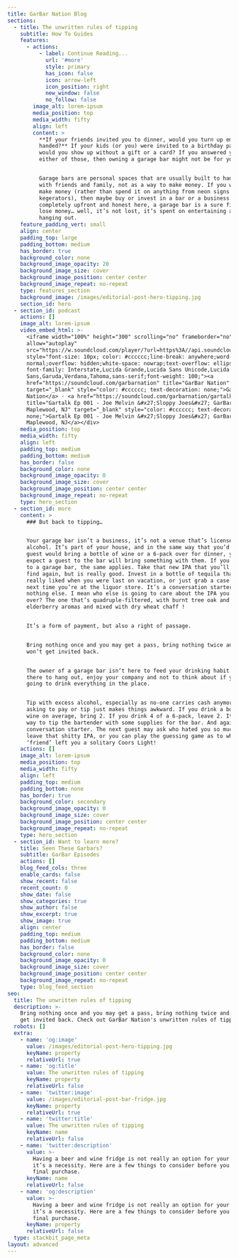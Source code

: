 ```yaml
---
title: GarBar Nation Blog
sections:
  - title: The unwritten rules of tipping
    subtitle: How To Guides
    features:
      - actions:
          - label: Continue Reading...
            url: '#more'
            style: primary
            has_icon: false
            icon: arrow-left
            icon_position: right
            new_window: false
            no_follow: false
        image_alt: lorem-ipsum
        media_position: top
        media_width: fifty
        align: left
        content: >
          **If your friends invited you to dinner, would you turn up empty
          handed?** If your kids (or you) were invited to a birthday party,
          would you show up without a gift or a card? If you answered yes to
          either of those, then owning a garage bar might not be for you!


          Garage bars are personal spaces that are usually built to hang out
          with friends and family, not as a way to make money. If you want to
          make money (rather than spend it on anything from neon signs to
          kegerators), then maybe buy or invest in a bar or a business. To be
          completely upfront and honest here, a garage bar is a sure fire way to
          lose money… well, it’s not lost, it’s spent on entertaining and
          hanging out.
    feature_padding_vert: small
    align: center
    padding_top: large
    padding_bottom: medium
    has_border: true
    background_color: none
    background_image_opacity: 20
    background_image_size: cover
    background_image_position: center center
    background_image_repeat: no-repeat
    type: features_section
    background_image: /images/editorial-post-hero-tipping.jpg
    section_id: hero
  - section_id: podcast
    actions: []
    image_alt: lorem-ipsum
    video_embed_html: >-
      <iframe width="100%" height="300" scrolling="no" frameborder="no"
      allow="autoplay"
      src="https://w.soundcloud.com/player/?url=https%3A//api.soundcloud.com/tracks/1112227564&color=%23ff5500&auto_play=false&hide_related=false&show_comments=true&show_user=true&show_reposts=false&show_teaser=true&visual=true"></iframe><div
      style="font-size: 10px; color: #cccccc;line-break: anywhere;word-break:
      normal;overflow: hidden;white-space: nowrap;text-overflow: ellipsis;
      font-family: Interstate,Lucida Grande,Lucida Sans Unicode,Lucida
      Sans,Garuda,Verdana,Tahoma,sans-serif;font-weight: 100;"><a
      href="https://soundcloud.com/garbarnation" title="GarBar Nation"
      target="_blank" style="color: #cccccc; text-decoration: none;">GarBar
      Nation</a> · <a href="https://soundcloud.com/garbarnation/gartalk-ep-001"
      title="Gartalk Ep 001 - Joe Melvin &#x27;Sloppy Joes&#x27; GarBar in
      Maplewood, NJ" target="_blank" style="color: #cccccc; text-decoration:
      none;">Gartalk Ep 001 - Joe Melvin &#x27;Sloppy Joes&#x27; GarBar in
      Maplewood, NJ</a></div>
    media_position: top
    media_width: fifty
    align: left
    padding_top: medium
    padding_bottom: medium
    has_border: false
    background_color: none
    background_image_opacity: 0
    background_image_size: cover
    background_image_position: center center
    background_image_repeat: no-repeat
    type: hero_section
  - section_id: more
    content: >
      ### But back to tipping…


      Your garage bar isn’t a business, it’s not a venue that’s licensed to sell
      alcohol. It’s part of your house, and in the same way that you’d hope a
      guest would bring a bottle of wine or a 6-pack over for dinner, you should
      expect a guest to the bar will bring something with them. If you’re going
      to a garage bar, the same applies. Take that new IPA that you’ll never
      find again, but is really good. Invest in a bottle of tequila that you
      really liked when you were last on vacation, or just grab a case of beer
      next time you’re at the liquor store. It’s a conversation starter if
      nothing else. I mean who else is going to care about the IPA you bought
      over? The one that’s quadruple-filtered, with burnt tree oak and
      elderberry aromas and mixed with dry wheat chaff !


      It’s a form of payment, but also a right of passage.


      Bring nothing once and you may get a pass, bring nothing twice and you
      won’t get invited back.


      The owner of a garage bar isn’t here to feed your drinking habit. They are
      there to hang out, enjoy your company and not to think about if you’re
      going to drink everything in the place. 


      Tip with excess alcohol, especially as no-one carries cash anymore, and
      asking to pay or tip just makes things awkward. If you drink a bottle of
      wine on average, bring 2. If you drink 4 of a 6-pack, leave 2. It’s also a
      way to tip the bartender with some supplies for the bar. And again, it’s a
      conversation starter. The next guest may ask who hated you so much to
      leave that shitty IPA, or you can play the guessing game as to which
      ‘friend’ left you a solitary Coors Light!
    actions: []
    image_alt: lorem-ipsum
    media_position: top
    media_width: fifty
    align: left
    padding_top: medium
    padding_bottom: none
    has_border: true
    background_color: secondary
    background_image_opacity: 0
    background_image_size: cover
    background_image_position: center center
    background_image_repeat: no-repeat
    type: hero_section
  - section_id: Want to learn more?
    title: Seen These Garbars?
    subtitle: GarBar Episodes
    actions: []
    blog_feed_cols: three
    enable_cards: false
    show_recent: false
    recent_count: 0
    show_date: false
    show_categories: true
    show_author: false
    show_excerpt: true
    show_image: true
    align: center
    padding_top: medium
    padding_bottom: medium
    has_border: false
    background_color: none
    background_image_opacity: 0
    background_image_size: cover
    background_image_position: center center
    background_image_repeat: no-repeat
    type: blog_feed_section
seo:
  title: The unwritten rules of tipping
  description: >-
    Bring nothing once and you may get a pass, bring nothing twice and you won’t
    get invited back. Check out GarBar Nation's unwritten rules of tipping.
  robots: []
  extra:
    - name: 'og:image'
      value: /images/editorial-post-hero-tipping.jpg
      keyName: property
      relativeUrl: true
    - name: 'og:title'
      value: The unwritten rules of tipping
      keyName: property
      relativeUrl: false
    - name: 'twitter:image'
      value: /images/editorial-post-bar-fridge.jpg
      keyName: property
      relativeUrl: true
    - name: 'twitter:title'
      value: The unwritten rules of tipping
      keyName: name
      relativeUrl: false
    - name: 'twitter:description'
      value: >-
        Having a beer and wine fridge is not really an option for your GarBar,
        it’s a necessity. Here are a few things to consider before you make that
        final purchase.
      keyName: name
      relativeUrl: false
    - name: 'og:description'
      value: >-
        Having a beer and wine fridge is not really an option for your GarBar,
        it’s a necessity. Here are a few things to consider before you make that
        final purchase.
      keyName: property
      relativeUrl: false
  type: stackbit_page_meta
layout: advanced
---
```

